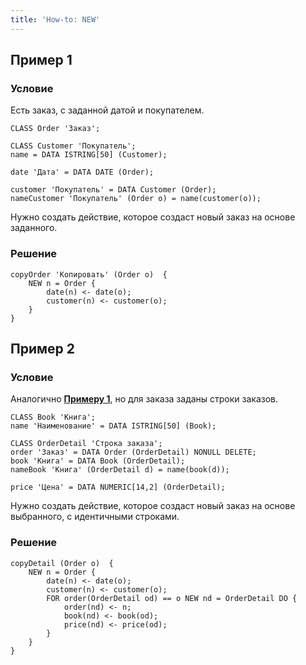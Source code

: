```yaml
---
title: 'How-to: NEW'
---
```


## Пример 1

### Условие

Есть заказ, с заданной датой и покупателем.

```lsf
CLASS Order 'Заказ';

CLASS Customer 'Покупатель';
name = DATA ISTRING[50] (Customer);

date 'Дата' = DATA DATE (Order);

customer 'Покупатель' = DATA Customer (Order);
nameCustomer 'Покупатель' (Order o) = name(customer(o));
```

Нужно создать действие, которое создаст новый заказ на основе заданного.

### Решение

```lsf
copyOrder 'Копировать' (Order o)  {
    NEW n = Order {
        date(n) <- date(o);
        customer(n) <- customer(o);
    }
}
```

## Пример 2

### Условие

Аналогично [**Примеру 1**](#пример-1), но для заказа заданы строки заказов.

```lsf
CLASS Book 'Книга';
name 'Наименование' = DATA ISTRING[50] (Book);

CLASS OrderDetail 'Строка заказа';
order 'Заказ' = DATA Order (OrderDetail) NONULL DELETE;
book 'Книга' = DATA Book (OrderDetail);
nameBook 'Книга' (OrderDetail d) = name(book(d));

price 'Цена' = DATA NUMERIC[14,2] (OrderDetail);
```

Нужно создать действие, которое создаст новый заказ на основе выбранного, с идентичными строками.

### Решение

```lsf
copyDetail (Order o)  {
    NEW n = Order {
        date(n) <- date(o);
        customer(n) <- customer(o);
        FOR order(OrderDetail od) == o NEW nd = OrderDetail DO {
            order(nd) <- n;
            book(nd) <- book(od);
            price(nd) <- price(od);
        }
    }
}
```
